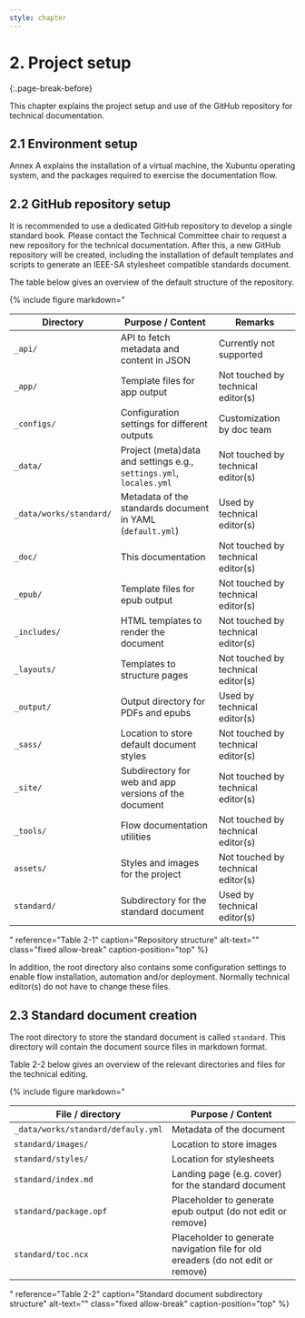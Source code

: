 ```yaml
---
style: chapter
---
```


# 2. Project setup
{:.page-break-before}

This chapter explains the project setup and use of the GitHub repository for technical documentation.

## 2.1 Environment setup

Annex A explains the installation of a virtual machine, the Xubuntu operating system, and the packages required to exercise the documentation flow.

## 2.2 GitHub repository setup

It is recommended to use a dedicated GitHub repository to develop a single standard book. Please contact the Technical Committee chair to request a new repository for the technical documentation. After this, a new GitHub repository will be created, including the installation of default templates and scripts to generate an IEEE-SA stylesheet compatible standards document.

The table below gives an overview of the default structure of the repository.

{% include figure
   markdown="

| Directory      | Purpose / Content                            | Remarks                      |
|----------------|----------------------------------------------|------------------------------|
| `_api/`        | API to fetch metadata and content in JSON    | Currently not supported      | 
| `_app/`        | Template files for app output                | Not touched by technical editor(s) |
| `_configs/`    | Configuration settings for different outputs | Customization by doc team |
| `_data/`       | Project (meta)data and settings e.g.,<br>`settings.yml`, `locales.yml` | Not touched by technical editor(s) |
| `_data/works/standard/` | Metadata of the standards document in YAML (`default.yml`) | Used by technical editor(s)  |
| `_doc/`        | This documentation                           | Not touched by technical editor(s) |
| `_epub/`       | Template files for epub output               | Not touched by technical editor(s) |
| `_includes/`   | HTML templates to render the document        | Not touched by technical editor(s) |
| `_layouts/`    | Templates to structure pages                 | Not touched by technical editor(s) |
| `_output/`     | Output directory for PDFs and epubs          | Used by technical editor(s)        |
| `_sass/`       | Location to store default document styles    | Not touched by technical editor(s) |
| `_site/`       | Subdirectory for web and app versions of the document | Not touched by technical editor(s) |
| `_tools/`      | Flow documentation utilities                 | Not touched by technical editor(s) |
| `assets/`      | Styles and images for the project            | Not touched by technical editor(s) |
| `standard/`    | Subdirectory for the standard document        | Used by technical editor(s)        |

"
   reference="Table 2-1"
   caption="Repository structure"
   alt-text=""
   class="fixed allow-break"
   caption-position="top"
%}

In addition, the root directory also contains some configuration settings to enable flow installation, automation and/or deployment. Normally technical editor(s) do not have to change these files.

## 2.3 Standard document creation

The root directory to store the standard document is called `standard`. This directory will contain the document source files in markdown format.

Table 2-2 below gives an overview of the relevant directories and files for the technical editing.

{% include figure
   markdown="

| File / directory                   | Purpose / Content        |
|------------------------------------|--------------------------|
| `_data/works/standard/defauly.yml` | Metadata of the document |
| `standard/images/`                 | Location to store images |
| `standard/styles/`                 | Location for stylesheets |
| `standard/index.md`                | Landing page (e.g. cover) for the standard document |
| `standard/package.opf`             | Placeholder to generate epub output (do not edit or remove) |
| `standard/toc.ncx`                 | Placeholder to generate navigation file for old ereaders (do not edit or remove) |

"
   reference="Table 2-2"
   caption="Standard document subdirectory structure"
   alt-text=""
   class="fixed allow-break"
   caption-position="top"
%}
